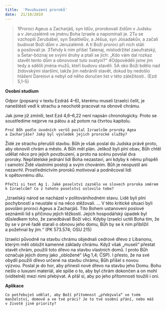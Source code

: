 ```yaml
---
title:  'Povzbuzení proroků'
date:  21/10/2019
---
```


> <p></p>
> 1Proroci Ageus a Zacharjáš, syn Idův, prorokovali židům v Judsku a v Jeruzalémě ve jménu Boha Izraele a napomínali je. 2Tu se vzchopili Zerubábel, syn Šealtíelův, a Jéšua, syn Jósadakův, a začali budovat Boží dům v Jeruzalémě. A ti Boží proroci při nich stáli a posilovali je. 3Tehdy k nim přišel Tatenaj, místodržitel zaeufratský, a Šetar-bóznaj se svými druhy a ptali se jich: „Kdo vám dal rozkaz stavět tento dům a obnovovat tuto svatyni?“ 4Odpověděli jsme jim tedy a sdělili jména mužů, kteří budovu stavěli. 5A oko Boží bdělo nad židovskými staršími, takže jim nebránili stavět, dokud by nedošlo hlášení Dareiovi a nebyl od něho doručen list v této záležitosti.. (Ezd 5,1–5)

**Osobní studium**

Odpor (popsaný v textu Ezdráš 4–6), kterému museli Izraelci čelit, je naneštěstí vedl k strachu a neochotě pracovat na obnově chrámu.

Jak jsme již zmínili, text Ezd 4,6–6,22 není napsán chronologicky. Proto se soustředíme nejprve na pátou a až potom na čtvrtou kapitolu.

`Proč Bůh podle úvodních veršů poslal Izraelcům proroky Agea a Zacharjáše? Jaký byl výsledek jejich prorocké služby?`

Židé ze strachu přerušili stavbu. Bůh je však poslal do Judska právě proto, aby obnovili chrám a město. A Bůh měl plán. Jelikož byli plní obav, Bůh chtěl udělat něco pro jejich povzbuzení, a proto na scénu povolal dva proroky. Nepřátelské jednání lidí Boha nezastaví, ani kdyby k němu přispěli i samotní Židé vlastními postoji a svým chováním. Bůh je neopustil ani nezavrhl. Prostřednictvím proroků motivoval a podněcoval lidi k opětovnému dílu.

`Přečti si text Ag 1. Jaké poselství zaznělo ve slovech proroka směrem k Izraelcům? Co z tohoto poselství oslovilo tebe?`

„Izraelský národ se nacházel v politováníhodném stavu. Lidé byli plní pochybností a neustále si na něco stěžovali. … V této kritické situaci byli povoláni proroci Ageus a Zacharjáš. Tito Bohem ustanovení poslové seznámili lid s příčinou jejich těžkostí. Jejich hospodářský úpadek byl důsledkem toho, že zanedbávali Boží věci. Kdyby Izraelci uctili Boha tím, že by se v prvé řadě starali o obnovu jeho domu, Bůh by se k nim přiblížil a požehnal by jim.“ (PK 573.574; OSU 215)

Izraelci původně na stavbu chrámu objednali cedrové dřevo z Libanonu, kterým měli obložit kamenné základy chrámu. Když však „museli“ přestat stavět chrám, použili toto dřevo na stavbu vlastních domů. I proto Bůh označuje jejich domy jako „obložené“ (Ag 1,4; ČSP). I přesto, že na své obydlí použili dřevo určené na stavbu chrámu, Bůh přišel s novou výzvou. Poslal je do hor, aby přinesli nové dřevo na stavbu jeho Domu. Bohu nešlo o luxusní materiál, ale spíše o to, aby byl chrám dokončen a on mohl (viditelně) mezi nimi přebývat. A přál si, aby po jeho přítomnosti toužili i oni.

**Aplikace**

`Co potřebuješ udělat, aby Boží přítomnost „přebývala“ ve tvém manželství, domově a ve tvé práci? Je to tvé osobní přání, nebo máš v životě jiné priority?`